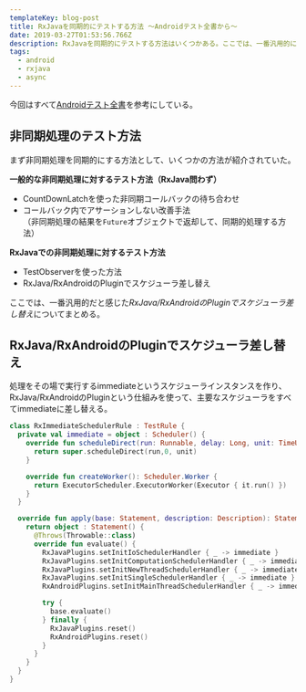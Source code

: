 ```yaml
---
templateKey: blog-post
title: RxJavaを同期的にテストする方法 〜Androidテスト全書から〜
date: 2019-03-27T01:53:56.766Z
description: RxJavaを同期的にテストする方法はいくつかある。ここでは、一番汎用的に使えるJUnit4 のRuleで同期的にする方法をまとめておく。
tags:
  - android
  - rxjava
  - async
---
```

今回はすべて[Androidテスト全書](https://peaks.cc/books/android_testing)を参考にしている。

## 非同期処理のテスト方法
まず非同期処理を同期的にする方法として、いくつかの方法が紹介されていた。

**一般的な非同期処理に対するテスト方法（RxJava問わず）**
* CountDownLatchを使った非同期コールバックの待ち合わせ
* コールバック内でアサーションしない改善手法  
（非同期処理の結果を`Future`オブジェクトで返却して、同期的処理する方法）

**RxJavaでの非同期処理に対するテスト方法**
* TestObserverを使った方法
* RxJava/RxAndroidのPluginでスケジューラ差し替え

ここでは、一番汎用的だと感じた*RxJava/RxAndroidのPluginでスケジューラ差し替え*についてまとめる。

## RxJava/RxAndroidのPluginでスケジューラ差し替え

処理をその場で実行するimmediateというスケジューラインスタンスを作り、RxJava/RxAndroidのPluginという仕組みを使って、主要なスケジューラをすべてimmediateに差し替える。

```kotlin
class RxImmediateSchedulerRule : TestRule {
  private val immediate = object : Scheduler() {
    override fun scheduleDirect(run: Runnable, delay: Long, unit: TimeUnit): Disposable {
      return super.scheduleDirect(run,0, unit)
    }

    override fun createWorker(): Scheduler.Worker {
      return ExecutorScheduler.ExecutorWorker(Executor { it.run() })
    }
  }

  override fun apply(base: Statement, description: Description): Statement {
    return object : Statement() {
      @Throws(Throwable::class)
      override fun evaluate() {
        RxJavaPlugins.setInitIoSchedulerHandler { _ -> immediate }
        RxJavaPlugins.setInitComputationSchedulerHandler { _ -> immediate }
        RxJavaPlugins.setInitNewThreadSchedulerHandler { _ -> immediate }
        RxJavaPlugins.setInitSingleSchedulerHandler { _ -> immediate }
        RxAndroidPlugins.setInitMainThreadSchedulerHandler { _ -> immediate }

        try {
          base.evaluate()
        } finally {
          RxJavaPlugins.reset()
          RxAndroidPlugins.reset()
        }
      }
    }
  }
}
```
